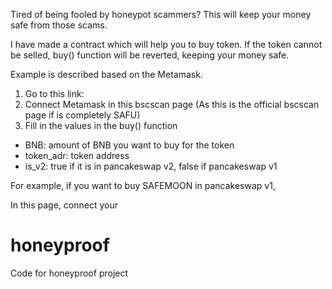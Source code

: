 Tired of being fooled by honeypot scammers?
This will keep your money safe from those scams.

I have made a contract which will help you to buy token.
If the token cannot be selled,
buy() function will be reverted, keeping your money safe.

Example is described based on the Metamask.
1. Go to this link:
2. Connect Metamask in this bscscan page
(As this is the official bscscan page if is completely SAFU)
3. Fill in the values in the buy() function
- BNB: amount of BNB you want to buy for the token
- token_adr: token address
- is_v2: true if it is in pancakeswap v2, false if pancakeswap v1

For example, if you want to buy SAFEMOON in pancakeswap v1,


In this page, connect your  

# honeyproof
Code for honeyproof project
